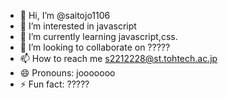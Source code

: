- 👋 Hi, I’m @saitojo1106
- 👀 I’m interested in javascript
- 🌱 I’m currently learning javascript,css.
- 💞️ I’m looking to collaborate on ?????
- 📫 How to reach me s2212228@st.tohtech.ac.jp
- 😄 Pronouns: jooooooo
- ⚡ Fun fact: ?????

<!---
saitojo1106/saitojo1106 is a ✨ special ✨ repository because its `README.md` (this file) appears on your GitHub profile.
You can click the Preview link to take a look at your changes.
--->
